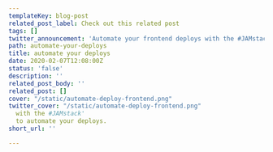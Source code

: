 ```yaml
---
templateKey: blog-post
related_post_label: Check out this related post
tags: []
twitter_announcement: 'Automate your frontend deploys with the #JAMstack'
path: automate-your-deploys
title: automate your deploys
date: 2020-02-07T12:08:00Z
status: 'false'
description: ''
related_post_body: ''
related_post: []
cover: "/static/automate-deploy-frontend.png"
twitter_cover: "/static/automate-deploy-frontend.png"
  with the #JAMstack'
  to automate your deploys.
short_url: ''

---
```

